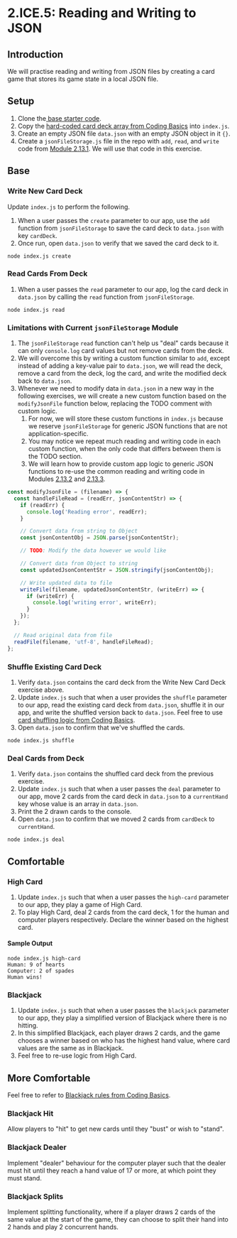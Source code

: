 # 2.ICE.5: Reading and Writing to JSON

## Introduction

We will practise reading and writing from JSON files by creating a card game that stores its game state in a local JSON file.

## Setup

1. Clone the[ base starter code](https://github.com/rocketacademy/base-node-bootcamp).
2. Copy the [hard-coded card deck array from Coding Basics](https://basics.rocketacademy.co/10-javascript-objects/10.1-javascript-objects#hard-coded-card-deck) into `index.js`.
3. Create an empty JSON file `data.json` with an empty JSON object in it `{}`.
4. Create a `jsonFileStorage.js` file in the repo with `add`, `read`, and `write` code from [Module 2.13.1](../2.13-json/2.13.1-json-file-storage-module-add-read-write.md). We will use that code in this exercise.

## Base

### Write New Card Deck

Update `index.js` to perform the following.

1. When a user passes the `create` parameter to our app, use the `add` function from `jsonFileStorage` to save the card deck to `data.json` with key `cardDeck`.
2. Once run, open `data.json` to verify that we saved the card deck to it.

```text
node index.js create
```

### Read Cards From Deck

1. When a user passes the `read` parameter to our app, log the card deck in `data.json` by calling the `read` function from `jsonFileStorage`.

```text
node index.js read
```

### Limitations with Current `jsonFileStorage` Module

1. The `jsonFileStorage` `read` function can't help us "deal" cards because it can only `console.log` card values but not remove cards from the deck.
2. We will overcome this by writing a custom function similar to `add`, except instead of adding a key-value pair to `data.json`, we will read the deck, remove a card from the deck, log the card, and write the modified deck back to `data.json`.
3. Whenever we need to modify data in `data.json` in a new way in the following exercises, we will create a new custom function based on the `modifyJsonFile` function below, replacing the TODO comment with custom logic.
   1. For now, we will store these custom functions in `index.js` because we reserve `jsonFileStorage` for generic JSON functions that are not application-specific.
   2. You may notice we repeat much reading and writing code in each custom function, when the only code that differs between them is the TODO section.
   3. We will learn how to provide custom app logic to generic JSON functions to re-use the common reading and writing code in Modules [2.13.2](../2.13-json/2.13.2-json-file-storage-module-passing-callbacks.md) and [2.13.3](../2.13-json/2.13.3-json-file-storage-module-summary.md).

```javascript
const modifyJsonFile = (filename) => {
  const handleFileRead = (readErr, jsonContentStr) => {
    if (readErr) {
      console.log('Reading error', readErr);
    }

    // Convert data from string to Object
    const jsonContentObj = JSON.parse(jsonContentStr);

    // TODO: Modify the data however we would like

    // Convert data from Object to string
    const updatedJsonContentStr = JSON.stringify(jsonContentObj);

    // Write updated data to file
    writeFile(filename, updatedJsonContentStr, (writeErr) => {
      if (writeErr) {
        console.log('writing error', writeErr);
      }
    });
  };

  // Read original data from file
  readFile(filename, 'utf-8', handleFileRead);
};
```

### Shuffle Existing Card Deck

1. Verify `data.json` contains the card deck from the Write New Card Deck exercise above.
2. Update `index.js` such that when a user provides the `shuffle` parameter to our app, read the existing card deck from `data.json`, shuffle it in our app, and write the shuffled version back to `data.json`. Feel free to use [card shuffling logic from Coding Basics](https://basics.rocketacademy.co/10-javascript-objects/10.1-javascript-objects#card-shuffling).
3. Open `data.json` to confirm that we've shuffled the cards.

```text
node index.js shuffle
```

### Deal Cards from Deck

1. Verify `data.json` contains the shuffled card deck from the previous exercise.
2. Update `index.js` such that when a user passes the `deal` parameter to our app, move 2 cards from the card deck in `data.json` to a `currentHand` key whose value is an array in `data.json`.
3. Print the 2 drawn cards to the console.
4. Open `data.json` to confirm that we moved 2 cards from `cardDeck` to `currentHand`.

```text
node index.js deal
```

## Comfortable

### High Card

1. Update `index.js` such that when a user passes the `high-card` parameter to our app, they play a game of High Card.
2. To play High Card, deal 2 cards from the card deck, 1 for the human and computer players respectively. Declare the winner based on the highest card.

#### Sample Output

```text
node index.js high-card
Human: 9 of hearts
Computer: 2 of spades
Human wins!
```

### Blackjack

1. Update `index.js` such that when a user passes the `blackjack` parameter to our app, they play a simplified version of Blackjack where there is no hitting.
2. In this simplified Blackjack, each player draws 2 cards, and the game chooses a winner based on who has the highest hand value, where card values are the same as in Blackjack.
3. Feel free to re-use logic from High Card.

## More Comfortable

Feel free to refer to [Blackjack rules from Coding Basics](https://basics.rocketacademy.co/projects/project-3-blackjack).

### Blackjack Hit

Allow players to "hit" to get new cards until they "bust" or wish to "stand".

### Blackjack Dealer

Implement "dealer" behaviour for the computer player such that the dealer must hit until they reach a hand value of 17 or more, at which point they must stand.

### Blackjack Splits

Implement splitting functionality, where if a player draws 2 cards of the same value at the start of the game, they can choose to split their hand into 2 hands and play 2 concurrent hands.
